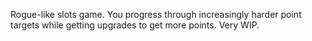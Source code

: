 Rogue-like slots game. You progress through increasingly harder point targets while getting upgrades to get more points. Very WIP.
